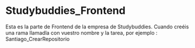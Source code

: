 # Studybuddies_Frontend
Esta es la parte de Frontend de la empresa de Studybuddies.
Cuando creéis una rama llamadla con vuestro nombre y la tarea, por ejemplo : Santiago_CrearRepositorio
